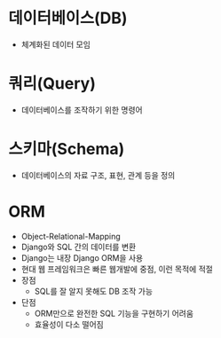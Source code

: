 # 데이터베이스(DB)

- 체계화된 데이터 모임



# 쿼리(Query)

- 데이터베이스를 조작하기 위한 명령어



# 스키마(Schema)

- 데이터베이스의 자료 구조, 표현, 관계 등을 정의













# ORM

- Object-Relational-Mapping
- Django와 SQL 간의 데이터를 변환
- Django는 내장 Django ORM을 사용
- 현대 웹 프레임워크은 빠른 웹개발에 중점, 이런 목적에 적절
- 장점
  - SQL를 잘 알지 못해도 DB 조작 가능
- 단점
  - ORM만으로 완전한 SQL 기능을 구현하기 어려움
  - 효율성이 다소 떨어짐
